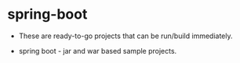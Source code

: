 # spring-boot

 - These are ready-to-go projects that can be run/build immediately.

 - spring boot -  jar and war based  sample projects.
